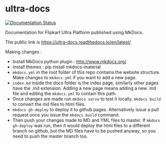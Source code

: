# ultra-docs
[![Documentation Status](https://readthedocs.org/projects/ultra-docs/badge/?version=latest)](https://ultra-docs.readthedocs.io/en/latest/?badge=latest)

Documentation for Flipkart Ultra Platform published using MkDocs.

The public link is https://ultra-docs.readthedocs.io/en/latest/

Making changes :
* Install MkDocs python plugin : http://www.mkdocs.org/
* Install themes : pip install mkdocs-material
* `mkdocs.yml` in the root folder of this repo contains the website structure. Make changes to `mkdocs.yml` if you want to add a new page.
* `index.md` inside the docs folder is the index page, similarly other pages have the .md extension. Adding a new page means adding a new .md file and editing the `mkdocs.yml` to contain this path.
* Once changes are made run `mkdocs serve` to test it locally. `mkdocs build` to convert the md files to html files.
* `mkdocs gh-deploy` to deploy it to github pages. Alternatively issue a pull request once you issue the `mkdocs build` command.
* Then push your changes made to MD and YML files to master. If `mkdocs gh-deploy` was run, then it would deploy the html files to a different branch on github, but the MD files have to be pushed anyway, so you need to push the master branch too.


